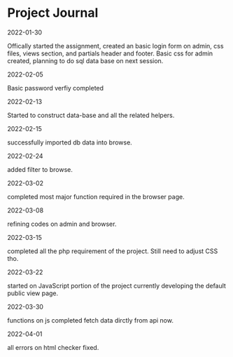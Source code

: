# Project Journal

2022-01-30

Offically started the assignment, created an basic login form on admin, css files, views section, and partials header and footer. Basic css for admin created, planning to do sql data base on next session. 

2022-02-05

Basic password verfiy completed

2022-02-13 

Started to construct data-base and all the related helpers. 

2022-02-15 

successfully imported db data into browse. 

2022-02-24 

added filter to browse.

2022-03-02 

completed most major function required in the browser page.

2022-03-08

refining codes on admin and browser. 

2022-03-15 

completed all the php requirement of the project. Still need to adjust CSS tho.

2022-03-22

started on JavaScript portion of the project currently developing the default public view page.

2022-03-30 

functions on js completed fetch data dirctly from api now. 

2022-04-01 

all errors on html checker fixed.